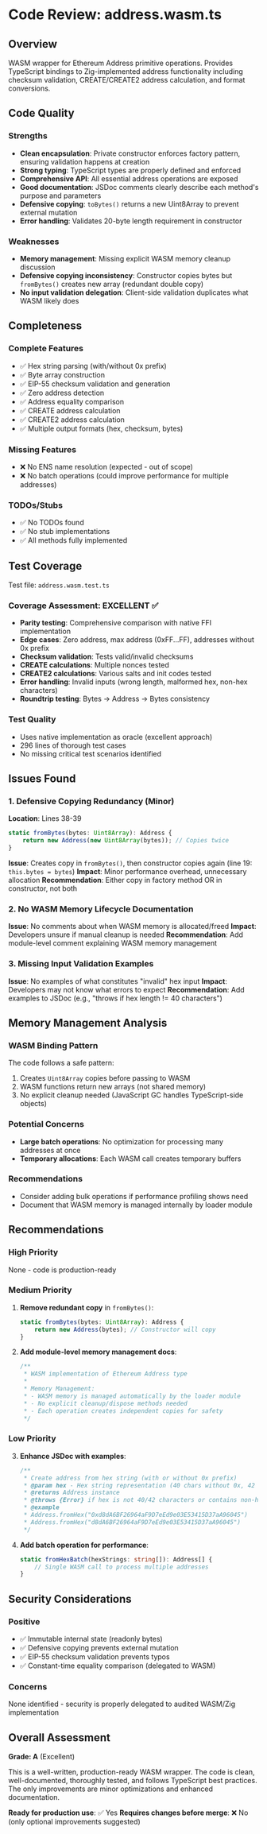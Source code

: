 # Code Review: address.wasm.ts

## Overview
WASM wrapper for Ethereum Address primitive operations. Provides TypeScript bindings to Zig-implemented address functionality including checksum validation, CREATE/CREATE2 address calculation, and format conversions.

## Code Quality

### Strengths
- **Clean encapsulation**: Private constructor enforces factory pattern, ensuring validation happens at creation
- **Strong typing**: TypeScript types are properly defined and enforced
- **Comprehensive API**: All essential address operations are exposed
- **Good documentation**: JSDoc comments clearly describe each method's purpose and parameters
- **Defensive copying**: `toBytes()` returns a new Uint8Array to prevent external mutation
- **Error handling**: Validates 20-byte length requirement in constructor

### Weaknesses
- **Memory management**: Missing explicit WASM memory cleanup discussion
- **Defensive copying inconsistency**: Constructor copies bytes but `fromBytes()` creates new array (redundant double copy)
- **No input validation delegation**: Client-side validation duplicates what WASM likely does

## Completeness

### Complete Features
- ✅ Hex string parsing (with/without 0x prefix)
- ✅ Byte array construction
- ✅ EIP-55 checksum validation and generation
- ✅ Zero address detection
- ✅ Address equality comparison
- ✅ CREATE address calculation
- ✅ CREATE2 address calculation
- ✅ Multiple output formats (hex, checksum, bytes)

### Missing Features
- ❌ No ENS name resolution (expected - out of scope)
- ❌ No batch operations (could improve performance for multiple addresses)

### TODOs/Stubs
- ✅ No TODOs found
- ✅ No stub implementations
- ✅ All methods fully implemented

## Test Coverage

Test file: `address.wasm.test.ts`

### Coverage Assessment: **EXCELLENT** ✅

- **Parity testing**: Comprehensive comparison with native FFI implementation
- **Edge cases**: Zero address, max address (0xFF...FF), addresses without 0x prefix
- **Checksum validation**: Tests valid/invalid checksums
- **CREATE calculations**: Multiple nonces tested
- **CREATE2 calculations**: Various salts and init codes tested
- **Error handling**: Invalid inputs (wrong length, malformed hex, non-hex characters)
- **Roundtrip testing**: Bytes → Address → Bytes consistency

### Test Quality
- Uses native implementation as oracle (excellent approach)
- 296 lines of thorough test cases
- No missing critical test scenarios identified

## Issues Found

### 1. Defensive Copying Redundancy (Minor)
**Location**: Lines 38-39
```typescript
static fromBytes(bytes: Uint8Array): Address {
    return new Address(new Uint8Array(bytes)); // Copies twice
}
```
**Issue**: Creates copy in `fromBytes()`, then constructor copies again (line 19: `this.bytes = bytes`)
**Impact**: Minor performance overhead, unnecessary allocation
**Recommendation**: Either copy in factory method OR in constructor, not both

### 2. No WASM Memory Lifecycle Documentation
**Issue**: No comments about when WASM memory is allocated/freed
**Impact**: Developers unsure if manual cleanup is needed
**Recommendation**: Add module-level comment explaining WASM memory management

### 3. Missing Input Validation Examples
**Issue**: No examples of what constitutes "invalid" hex input
**Impact**: Developers may not know what errors to expect
**Recommendation**: Add examples to JSDoc (e.g., "throws if hex length != 40 characters")

## Memory Management Analysis

### WASM Binding Pattern
The code follows a safe pattern:
1. Creates `Uint8Array` copies before passing to WASM
2. WASM functions return new arrays (not shared memory)
3. No explicit cleanup needed (JavaScript GC handles TypeScript-side objects)

### Potential Concerns
- **Large batch operations**: No optimization for processing many addresses at once
- **Temporary allocations**: Each WASM call creates temporary buffers

### Recommendations
- Consider adding bulk operations if performance profiling shows need
- Document that WASM memory is managed internally by loader module

## Recommendations

### High Priority
None - code is production-ready

### Medium Priority
1. **Remove redundant copy** in `fromBytes()`:
   ```typescript
   static fromBytes(bytes: Uint8Array): Address {
       return new Address(bytes); // Constructor will copy
   }
   ```

2. **Add module-level memory management docs**:
   ```typescript
   /**
    * WASM implementation of Ethereum Address type
    *
    * Memory Management:
    * - WASM memory is managed automatically by the loader module
    * - No explicit cleanup/dispose methods needed
    * - Each operation creates independent copies for safety
    */
   ```

### Low Priority
3. **Enhance JSDoc with examples**:
   ```typescript
   /**
    * Create address from hex string (with or without 0x prefix)
    * @param hex - Hex string representation (40 chars without 0x, 42 with 0x)
    * @returns Address instance
    * @throws {Error} if hex is not 40/42 characters or contains non-hex characters
    * @example
    * Address.fromHex("0xd8dA6BF26964aF9D7eEd9e03E53415D37aA96045")
    * Address.fromHex("d8dA6BF26964aF9D7eEd9e03E53415D37aA96045")
    */
   ```

4. **Add batch operation for performance**:
   ```typescript
   static fromHexBatch(hexStrings: string[]): Address[] {
       // Single WASM call to process multiple addresses
   }
   ```

## Security Considerations

### Positive
- ✅ Immutable internal state (readonly bytes)
- ✅ Defensive copying prevents external mutation
- ✅ EIP-55 checksum validation prevents typos
- ✅ Constant-time equality comparison (delegated to WASM)

### Concerns
None identified - security is properly delegated to audited WASM/Zig implementation

## Overall Assessment

**Grade: A** (Excellent)

This is a well-written, production-ready WASM wrapper. The code is clean, well-documented, thoroughly tested, and follows TypeScript best practices. The only improvements are minor optimizations and enhanced documentation.

**Ready for production use**: ✅ Yes
**Requires changes before merge**: ❌ No (only optional improvements suggested)
